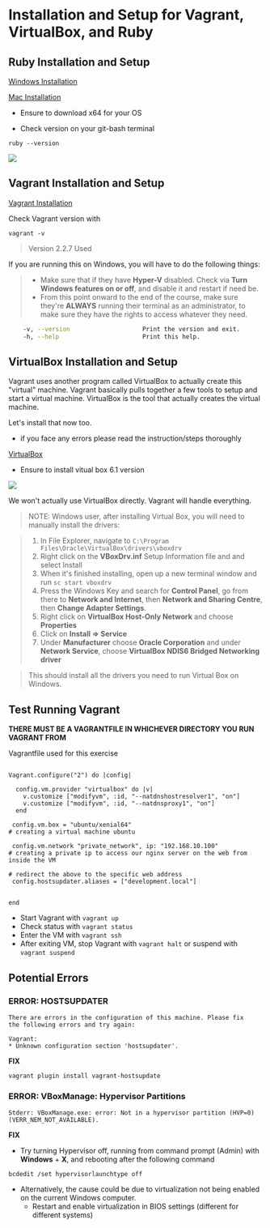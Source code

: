 # Installation and Setup for Vagrant, VirtualBox, and Ruby

## Ruby Installation and Setup

[Windows Installation](https://github.com/oneclick/rubyinstaller2/releases/download/RubyInstaller-2.6.6-1/rubyinstaller-devkit-2.6.6-1-x64.exe)

[Mac Installation](https://www.ruby-lang.org/en/downloads/)

- Ensure to download x64 for your OS

- Check version on your git-bash terminal

```
ruby --version
```

![](https://github.com/khanmaster/vb_vagrant_installtion/blob/master/images/ruby_version.png)


## Vagrant Installation and Setup

[Vagrant Installation](https://www.vagrantup.com/)

Check Vagrant version with
```
vagrant -v
```
> Version 2.2.7 Used


If you are running this on Windows, you will have to do the following things:

> * Make sure that if they have **Hyper-V** disabled. Check via **Turn Windows features on or off**, and disable it and restart if need be.
> * From this point onward to the end of the course, make sure they're **ALWAYS** running their terminal as an administrator, to make sure they have the rights to access whatever they need.

```bash
    -v, --version                    Print the version and exit.
    -h, --help                       Print this help.
```

## VirtualBox Installation and Setup

Vagrant uses another program called VirtualBox to actually create this "virtual" machine. Vagrant basically pulls together a few tools to setup and start a virtual machine. VirtualBox is the tool that actually creates the virtual machine.

Let's install that now too.
- if you face any errors please read the instruction/steps thoroughly

[VirtualBox](https://www.virtualbox.org/wiki/Downloads)
- Ensure to install vitual box 6.1 version

![](https://github.com/khanmaster/vb_vagrant_installtion/blob/master/images/VB_Version.png)

We won't actually use VirtualBox directly. Vagrant will handle everything.

> NOTE: Windows user, after installing Virtual Box, you will need to manually install the drivers:

> 1. In File Explorer, navigate to `C:\Program Files\Oracle\VirtualBox\drivers\vboxdrv`
> 2. Right click on the **VBoxDrv.inf** Setup Information file and and select Install
> 3. When it's finished installing, open up a new terminal window and run `sc start vboxdrv`
> 4. Press the Windows Key and search for **Control Panel**, go from there to **Network and Internet**, then **Network and Sharing Centre**, then **Change Adapter Settings**.
> 5. Right click on **VirtualBox Host-Only Network** and choose **Properties**
> 6. Click on **Install => Service**
> 7. Under **Manufacturer** choose **Oracle Corporation** and under **Network Service**, choose **VirtualBox NDIS6 Bridged Networking driver**

> This should install all the drivers you need to run Virtual Box on Windows.

## Test Running Vagrant

**THERE MUST BE A VAGRANTFILE IN WHICHEVER DIRECTORY YOU RUN VAGRANT FROM**

Vagrantfile used for this exercise
```

Vagrant.configure("2") do |config|

  config.vm.provider "virtualbox" do |v|
    v.customize ["modifyvm", :id, "--natdnshostresolver1", "on"]
    v.customize ["modifyvm", :id, "--natdnsproxy1", "on"]
  end

 config.vm.box = "ubuntu/xenial64"
# creating a virtual machine ubuntu 

 config.vm.network "private_network", ip: "192.168.10.100"
# creating a private ip to access our nginx server on the web from inside the VM

# redirect the above to the specific web address
 config.hostsupdater.aliases = ["development.local"]


end
```

- Start Vagrant with ``vagrant up``
- Check status with ``vagrant status``
- Enter the VM with ``vagrant ssh``
- After exiting VM, stop Vagrant with ``vagrant halt`` or suspend with ``vagrant suspend``


## Potential Errors

### ERROR: HOSTSUPDATER
```
There are errors in the configuration of this machine. Please fix
the following errors and try again:

Vagrant:
* Unknown configuration section 'hostsupdater'.
```
**FIX**
```
vagrant plugin install vagrant-hostsupdate
```

### ERROR: VBoxManage: Hypervisor Partitions
```
Stderr: VBoxManage.exe: error: Not in a hypervisor partition (HVP=0) (VERR_NEM_NOT_AVAILABLE).
```
**FIX**
- Try turning Hypervisor off, running from command prompt (Admin) with **Windows** + **X**, and rebooting after the following command
```
bcdedit /set hypervisorlaunchtype off
```

- Alternatively, the cause could be due to virtualization not being enabled on the current Windows computer.
	- Restart and enable virtualization in BIOS settings (different for different systems)

